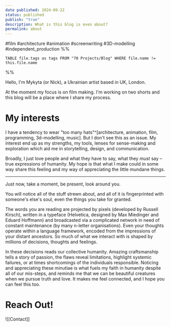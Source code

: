 ```yaml
---
date published: 2024-09-22
status: published
publish: "true"
description: What is this blog is even about?
permalink: about
---
```

#film #architecture #animation #screenwriting #3D-modelling #independent_production 
%%
```dataview
TABLE file.tags as tags FROM "70 Projects/Blog" WHERE file.name != this.file.name
```
%%

Hello, I'm Mykyta (or Nick), a Ukrainian artist based in UK, London.

At the moment my focus is on film making. I'm working on two shorts and this blog will be a place where I share my process.

# My interests

I have a tendency to wear "too many hats"^[architecture, animation, film, programming, 3d-modelling, music]. But I don't see this as an issue. My interest end up as my strengths, my tools, lenses for sense-making and exploration which aid me in storytelling, design, and communication.

Broadly, I just love people and what they have to say, what they *must* say – true expressions of humanity. My hope is that what I make could in some way share this feeling and my way of appreciating the little mundane things.

***

Just now, take a moment, be present, look around you.

You will notice all of the stuff strewn about, and all of it is fingerprinted with someone's else's soul, even the things you take for granted.

The words you are reading are projected by pixels (developed by Russell Kirsch), written in a typeface (Helvetica, designed by Max Miedinger and Eduard Hoffmann) and broadcasted via a complicated network in need of constant maintenance (by many n-letter organisations). Even your thoughts operate within a language framework, encoded from the impressions of your distant ancestors. So much of what we interact with is shaped by millions of decisions, thoughts and feelings.

In these decisions reads our collective humanity. Amazing craftsmanship tells a story of passion, the flaws reveal limitations, highlight systemic failures, or at times shortcomings of the individuals responsible. Noticing and appreciating these minutiae is what fuels my faith in humanity despite all of our mis-steps, and reminds me that we can be beautiful creatures when we pursue truth and love. It makes me feel connected, and I hope you can feel this too.

# Reach Out!

![[Contact]]